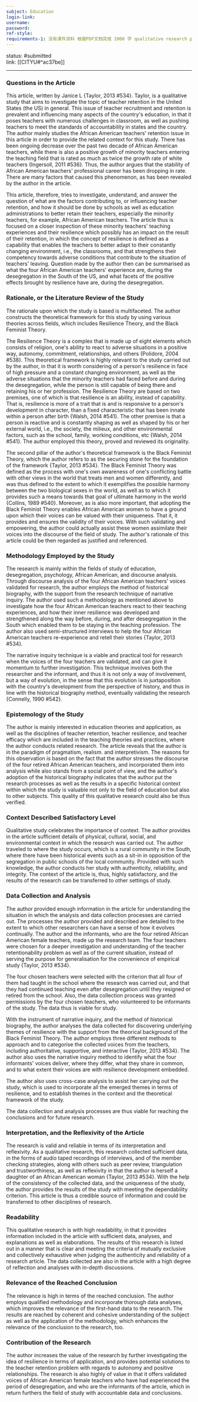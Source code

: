 ```yaml
---
subject: Education
login-link: 
username: 
password: 
ref-style: 
requirements-1: 没有课件资料 根据PDF文档完成 2000 字 qualitative research paper
---
```

status: #submitted  
link: [[CITYU#^ac37be]]

---

### Questions in the Article

This article, written by Janice L {Taylor, 2013 #534}. Taylor, is a qualitative study that aims to investigate the topic of teacher retention in the United States (the US) in general. This issue of teacher recruitment and retention is prevalent and influencing many aspects of the country's education, in that it poses teachers with numerous challenges in classroom, as well as pushing teachers to meet the standards of accountability in states and the country. The author mainly studies the African American teachers' retention issue in this article in order to provide the related context for this study. There has been ongoing decrease over the past two decade of  African American teachers, while there is also a positive growth of minority teachers entering the teaching field that is rated as much as twice the growth rate of white teachers {Ingersoll, 2011 #536}. Thus, the author argues that the stability of African American teachers' professional career has been dropping in rate. There are many factors that caused this phenomenon, as has been revealed by the author in the article.

This article, therefore, tries to investigate, understand, and answer the question of what are the factors contributing to, or influencing teacher retention, and how it should be done by schools as well as education administrations to better retain their teachers, especially the minority teachers, for example, African American teachers. The article thus is focused on a closer inspection of these minority teachers' teaching experiences and their resilience which possibly has an impact on the result of their retention, in which the concept of resilience is defined as a capability that enables the teachers to better adapt to their constantly changing environment, i.e., the classrooms, and that strengthens their competency towards adverse conditions that contribute to the situation of teachers' leaving. Question made by the author then can be summarised as what the four African American teachers' experience are, during the desegregation in the South of the US, and what facets of the positive effects brought by resilience have are, during the desegregation.

### Rationale, or the Literature Review of the Study

The rationale upon which the study is based is multifaceted. The author constructs the theoretical framework for this study by using various theories across fields, which includes Resilience Theory, and the Black Feminist Theory.

The Resilience Theory is a complex that is made up of eight elements which consists of religion, one's ability to react to adverse situations in a positive way, autonomy, commitment, relationships, and others {Polidore, 2004 #538}. This theoretical framework is highly relevant to the study carried out by the author, in that it is worth considering of a person's resilience in face of high pressure and a constant changing environment, as well as the adverse situations that the minority teachers had faced before and during the desegregation, while the person is still capable of being there and retaining his or her profession. The Resilience Theory are based on two premises, one of which is that resilience is an ability, instead of capability. That is, resilience is more of a trait that is and is responsive to a person's development in character, than a fixed characteristic that has been innate within a person after birth {Walsh, 2014 #541}. The other premise is that a person is reactive and is constantly shaping as well as shaped by his or her external world, i.e., the society, the milieux, and other environmental factors, such as the school, family, working conditions, etc {Walsh, 2014 #541}. The author employed this theory, proved and reviewed its originality.

The second pillar of the author's theoretical framework is the Black Feminist Theory, which the author refers to as the securing stone for the foundation of the framework {Taylor, 2013 #534}. The Black Feminist Theory was defined as the process with one's own awareness of one's conflicting battle with other views in the world that treats men and women differently, and was thus defined to the extent to which it exemplifies the possible harmony between the two biological sexes in the world, as well as to which it provides such a means towards that goal of ultimate harmony in the world {Collins, 1989 #540}. Moreover, as is also more important, that adopting the Black Feminist Theory enables African American women to have a ground upon which their voices can be valued with their uniqueness. That it, it provides and ensures the validity of their voices. With such validating and empowering, the author could actually assist these women assimilate their voices into the discourse of the field of study. The author's rationale of this article could be then regarded as justified and referenced.

### Methodology Employed by the Study

The research is mainly within the fields of study of education, desegregation, psychology, African American, and discourse analysis. Through discourse analysis of the four African American teachers' voices validated for research, the author employs the method of historical biography, with the support from the research technique of narrative inquiry. The author used such a methodology as mentioned above to investigate how the four African American teachers react to their teaching experiences, and how their inner resilience was developed and strengthened along the way before, during, and after desegregation in the South which enabled them to be staying in the teaching profession. The author also used semi-structured interviews to help the four African American teachers re-experience and retell their stories {Taylor, 2013 #534}.

The narrative inquiry technique is a viable and practical tool for research when the voices of the four teachers are validated, and can give it momentum to further investigation. This technique involves both the researcher and the informant, and thus it is not only a way of involvement, but a way of evolution, in the sense that this evolution is in juxtaposition with the country's development from the perspective of history, and thus in line with the historical biography method, eventually validating the research {Connelly, 1990 #542}. 

### Epistemology of the Study

The author is mainly interested in education theories and application, as well as the disciplines of teacher retention, teacher resilience, and teacher efficacy which are included in the teaching theories and practices, where the author conducts related research. The article reveals that the author is in the paradigm of pragmatism, realism. and interpretivism. The reasons for this observation is based on the fact that the author stresses the discourse of the four retired African American teachers, and incorporated them into analysis while also stands from a social point of view, and the author's adoption of the historical biography indicates that the author put the research processes as well as the results in a specific historical context within which the study is valuable not only to the field of education but also to other subjects. This quality of this qualitative research could also be thus verified.

### Context Described Satisfactory Level

Qualitative study celebrates the importance of context. The author provides in the article sufficient details of physical, cultural, social, and environmental context in which the research was carried out. The author traveled to where the study occurs, which is a rural community in the South, where there have been historical events such as a sit-in in opposition of the segregation in public schools of the local community. Provided with such knowledge, the author conducts her study with authenticity, reliability, and integrity. The context of the article is, thus, highly satisfactory, and the results of the research can be transferred to other settings of study.

### Data Collection and Analysis

The author provided enough information in the article for understanding the situation in which the analysis and data collection processes are carried out. The processes the author provided and described are detailed to the extent to which other researchers can have a sense of how it evolves continually. The author and the informants, who are the four retired African American female teachers, made up the research team. The four teachers were chosen for a deeper investigation and understanding of the teacher retentionability problem as well as of the current situation, instead of serving the purpose for generalisation for the convenience of empirical study {Taylor, 2013 #534}.

The four chosen teachers were selected with the criterion that all four of them had taught in the school where the research was carried out, and that they had continued teaching even after desegregation until they resigned or retired from the school. Also, the data collection process was granted permissions by the four chosen teachers, who volunteered to be informants of the study. The data thus is viable for study.

With the instrument of narrative inquiry, and the method of historical biography, the author analyses the data collected for discovering underlying themes of resilience with the support from the theorical background of the Black Feminist Theory. The author employs three different methods to approach and to categorise the collected voices from the teachers, including authoritative, supportive, and interactive {Taylor, 2013 #534}. The author also uses the narrative inquiry method to identify what the four informants' voices deliver, where they differ, what they share in common, and to what extent their voices are with resilience development embedded.

The author also uses cross-case analysis to assist her carrying out the study, which is used to incorporate all the emerged themes in terms of resilience, and to establish themes in the context and the theoretical framework of the study.

The data collection and analysis processes are thus viable for reaching the conclusions and for future research.

### Interpretation, and the Reflexivity of the Article

The research is valid and reliable in terms of its interpretation and reflexivity. As a qualitative research, this research collected sufficient data, in the forms of audio taped recordings of interviews, and of the member checking strategies, along with others such as peer review, triangulation and trustworthiness, as well as reflexivity in that the author is herself a daughter of an African American woman {Taylor, 2013 #534}. With the help of the consistency of the collected data, and the uniqueness of the study, the author provides the results of the study with meeting the dependability criterion. This article is thus a credible source of information and could be transferred to other disciplines of research.

### Readability

This qualitative research is with high readability, in that it provides information included in the article with sufficient data, analyses, and explanations as well as elaborations. The results of this research is listed out in a manner that is clear and meeting the criteria of mutually exclusive and collectively exhaustive when judging the authenticity and reliability of a research article. The data collected are also in the article with a high degree of reflection and analyses with in-depth discussions.

### Relevance of the Reached Conclusion

The relevance is high in terms of the reached conclusion. The author employs qualified methodology and incorporate thorough data analyses, which improves the relevance of the first-hand data to the research. The results are reached by coherent and cohesive understanding of the subject as well as the application of the methodology, which enhances the relevance of the conclusion to the research, too.

### Contribution of the Research

The author increases the value of the research by further investigating the idea of resilience in terms of application, and provides potential solutions to the teacher retention problem with regards to autonomy and positive relationships. The research is also highly of value in that it offers validated voices of African American female teachers who have had experienced the period of desegregation, and who are the informants of the article, which in return furthers the field of study with accountable data and conclusions.